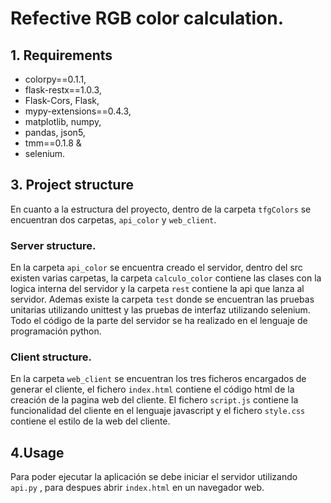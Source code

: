 # Refective  RGB color calculation.

## 1. Requirements
- colorpy==0.1.1,
- flask-restx==1.0.3,
- Flask-Cors, Flask,
- mypy-extensions==0.4.3,
- matplotlib, numpy,
- pandas, json5,
- tmm==0.1.8 &
- selenium.

## 3. Project structure
En cuanto a la estructura del proyecto, dentro de la carpeta `tfgColors` se encuentran dos carpetas, `api_color` y `web_client`.

### Server structure.
En la carpeta `api_color` se encuentra creado el servidor, dentro del src existen varias carpetas, la carpeta `calculo_color` contiene las clases con la logica interna del servidor y la carpeta `rest` contiene la api que lanza al servidor. Ademas existe la carpeta `test` donde se encuentran las pruebas unitarias utilizando unittest y las pruebas de interfaz utilizando selenium. Todo el código de la parte del servidor se ha realizado en el lenguaje de programación python.

### Client structure.
En la carpeta `web_client` se encuentran los tres ficheros encargados de generar el cliente, el fichero `index.html` contiene el código html de la creación de la pagina web del cliente. El fichero `script.js` contiene la funcionalidad del cliente en el lenguaje javascript y el fichero `style.css` contiene el estilo de la web del cliente.

## 4.Usage
Para poder ejecutar la aplicación se debe iniciar el servidor utilizando `api.py` , para despues abrir `index.html` en un navegador web.
